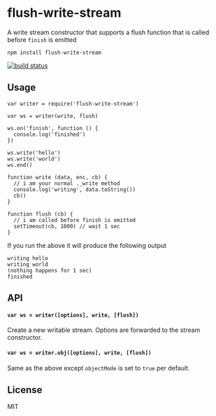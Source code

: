 <h1 id="flush-write-stream">flush-write-stream</h1>

<p>A write stream constructor that supports a flush function that is called before <code>finish</code> is emitted</p>

<pre><code>npm install flush-write-stream
</code></pre>

<p><a href="http://travis-ci.org/mafintosh/flush-write-stream"><img src="http://img.shields.io/travis/mafintosh/flush-write-stream.svg?style=flat" alt="build status" /></a></p>

<h2 id="usage">Usage</h2>

<pre><code class="js">var writer = require('flush-write-stream')

var ws = writer(write, flush)

ws.on('finish', function () {
  console.log('finished')
})

ws.write('hello')
ws.write('world')
ws.end()

function write (data, enc, cb) {
  // i am your normal ._write method
  console.log('writing', data.toString())
  cb()
}

function flush (cb) {
  // i am called before finish is emitted
  setTimeout(cb, 1000) // wait 1 sec
}
</code></pre>

<p>If you run the above it will produce the following output</p>

<pre><code>writing hello
writing world
(nothing happens for 1 sec)
finished
</code></pre>

<h2 id="api">API</h2>

<h4 id="%60var-ws-%3D-writeroptions%2C-write%2C-flush%60"><code>var ws = writer([options], write, [flush])</code></h4>

<p>Create a new writable stream. Options are forwarded to the stream constructor.</p>

<h4 id="%60var-ws-%3D-writer.objoptions%2C-write%2C-flush%60"><code>var ws = writer.obj([options], write, [flush])</code></h4>

<p>Same as the above except <code>objectMode</code> is set to <code>true</code> per default.</p>

<h2 id="license">License</h2>

<p>MIT</p>
